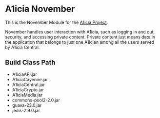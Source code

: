 # A1icia November

This is the November Module for the [A1icia Project](https://github.com/markhull/A1icia).

November handles user interaction with A1icia, such as logging in and out, security, and accessing private content. Private content just means data in the application that belongs to just one A1ician among all the users served by A1icia Central.

## Build Class Path
* A1iciaAPI.jar
* A1iciaCayenne.jar
* A1iciaCentral.jar
* A1iciaCrypto.jar
* A1iciaMedia.jar
* commons-pool2-2.0.jar
* guava-23.0.jar
* jedis-2.9.0.jar
